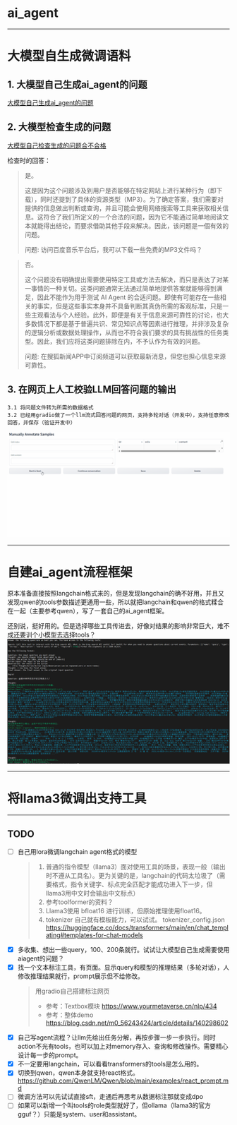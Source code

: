 # ai_agent

----------------------------------------

# 大模型自生成微调语料

## 1. 大模型自己生成ai_agent的问题
[大模型自己生成ai_agent的问题](generate_finetune_sample/01_generate_agent_finetune_sample.py)

## 2. 大模型检查生成的问题
[大模型自己检查生成的问题合不合格](generate_finetune_sample/02_check_sample.py)

检查时的回答：
> 是。
> 
> 这是因为这个问题涉及到用户是否能够在特定网站上进行某种行为（即下载），同时还提到了具体的资源类型（MP3）。为了确定答案，我们需要对提供的信息做出判断或查询，并且可能会使用网络搜索等工具来获取相关信息。这符合了我们所定义的一个合法的问题，因为它不能通过简单地阅读文本就能得出结论，而要求借助其他手段来解决。因此，该问题是一個有效的问题。
> 
> 问题: 访问百度音乐平台后，我可以下载一些免费的MP3文件吗？

> 否。
> 
> 这个问题没有明确提出需要使用特定工具或方法去解决，而只是表达了对某一事情的一种关切。这类问题通常无法通过简单地提供答案就能够得到满足，因此不能作为用于测试 AI Agent 的合适问题。即使有可能存在一些相关的事实，但是这些事实本身并不具备判断其真伪所需的客观标准，只是一些主观看法与个人经验。此外，即便是有关于信息来源可靠性的讨论，也大多数情况下都是基于普遍共识、常见知识点等因素进行推理，并非涉及复杂的逻辑分析或数据处理操作，从而也不符合我们要求的具有挑战性的任务类型。因此，我们应将这类问题排除在内，不予认作为有效的问题。
> 
> 问题: 在搜狐新闻APP中订阅频道可以获取最新消息，但您也担心信息来源可靠性。

## 3. 在网页上人工校验LLM回答问题的输出
	3.1 将问题文件转为所需的数据格式
	3.2 已经用gradio做了一个llm流式回答问题的网页，支持多轮对话（开发中），支持任意修改回答，并保存（验证开发中）
![image](./generate_finetune_sample/gradio_screenshot.gif)

----------------------------------------

# 自建ai_agent流程框架

原本准备直接按照langchain格式来的，但是发现langchain的确不好用，并且又发现qwen的tools参数描述更通用一些，所以就把langchain和qwen的格式糅合在一起（主要参考qwen），写了一套自己的ai_agent框架。

还别说，挺好用的。但是选择哪些工具传进去，好像对结果的影响非常巨大，难不成还要训个小模型去选择tools？
![image](./utils/my_ai_agent.png)

----------------------------------------

# 将llama3微调出支持工具

----------------------------------------

## TODO

- [ ] 自己用lora微调langchain agent格式的模型
  > 1. 普通的指令模型（llama3）面对使用工具的场景，表现一般（输出时不遵从工具名）。更为关键的是，langchain的代码太垃圾了（需要格式，指令关键字、标点完全匹配才能成功进入下一步，但llama3用中文时会输出中文标点）
  > 2. 参考toolformer的资料？
  > 3. Llama3使用 bfloat16 进行训练，但原始推理使用float16。
  > 4. tokenizer 自己就有模板能力，可以试试。 tokenizer_config.json  https://huggingface.co/docs/transformers/main/en/chat_templating#templates-for-chat-models
- [x] 多收集、想出一些query，100、200条就行。试试让大模型自己生成需要使用aiagent的问题？
- [x] 找一个文本标注工具，有页面。显示query和模型的推理结果（多轮对话），人修改推理结果就行，prompt展示但不给修改。
  > 用gradio自己搭建标注网页
  > - 参考：Textbox模块 https://www.yourmetaverse.cn/nlp/434
  > - 参考：整体demo https://blog.csdn.net/m0_56243424/article/details/140298602
- [x] 自己写agent流程？让llm先给出任务分解，再按步骤一步一步执行。同时action不光有tools，也可以加上对memory存入、查询和修改操作。需要精心设计每一步的prompt。
- [x] 不一定要用langchain，可以看看transformers的tools是怎么用的。
- [x] 切换到qwen，qwen本身就支持react格式。 https://github.com/QwenLM/Qwen/blob/main/examples/react_prompt.md
- [ ] 微调方法可以先试试直接sft，走通后再思考从数据标注那就变成dpo
- [ ] 如果可以新增一个叫tools的role类型就好了，但ollama（llama3的官方gguf？）只能是system、user和assistant。
